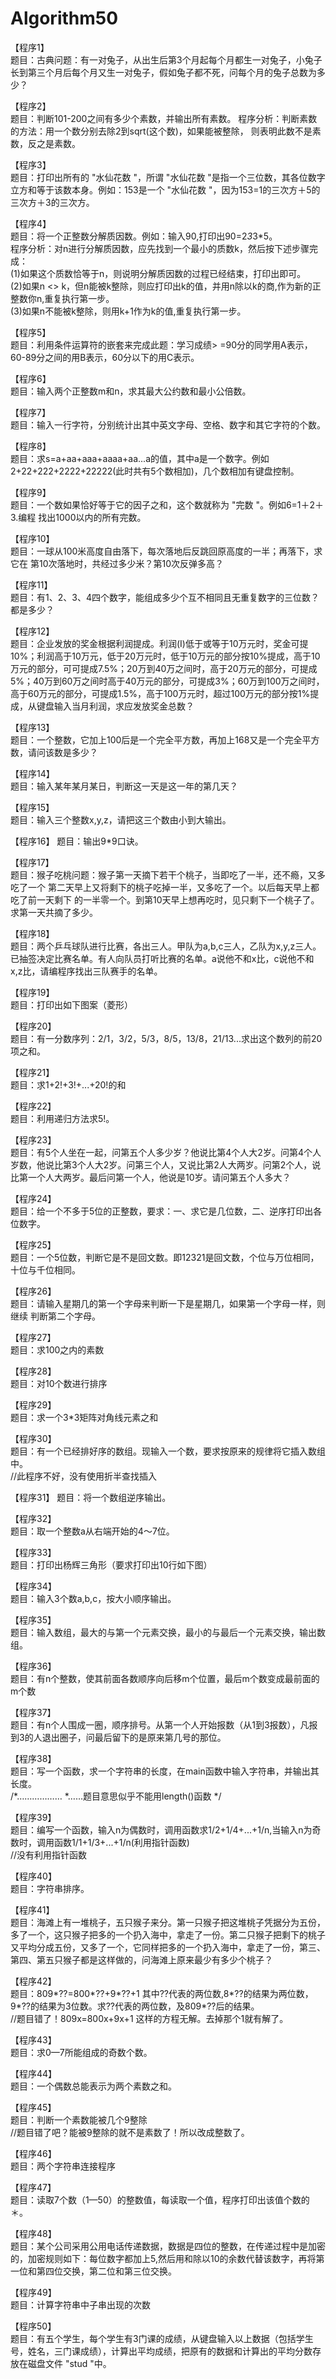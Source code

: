 # Algorithm50
【程序1】   
题目：古典问题：有一对兔子，从出生后第3个月起每个月都生一对兔子，小兔子长到第三个月后每个月又生一对兔子，假如兔子都不死，问每个月的兔子总数为多少？   

【程序2】   
题目：判断101-200之间有多少个素数，并输出所有素数。 
程序分析：判断素数的方法：用一个数分别去除2到sqrt(这个数)，如果能被整除， 则表明此数不是素数，反之是素数。   

【程序3】   
题目：打印出所有的 "水仙花数 "，所谓 "水仙花数 "是指一个三位数，其各位数字立方和等于该数本身。例如：153是一个 "水仙花数 "，因为153=1的三次方＋5的三次方＋3的三次方。

【程序4】   
题目：将一个正整数分解质因数。例如：输入90,打印出90=2*3*3*5。   
程序分析：对n进行分解质因数，应先找到一个最小的质数k，然后按下述步骤完成：   
(1)如果这个质数恰等于n，则说明分解质因数的过程已经结束，打印出即可。   
(2)如果n <> k，但n能被k整除，则应打印出k的值，并用n除以k的商,作为新的正整数你n,重复执行第一步。   
(3)如果n不能被k整除，则用k+1作为k的值,重复执行第一步。  
 
【程序5】   
题目：利用条件运算符的嵌套来完成此题：学习成绩> =90分的同学用A表示，60-89分之间的用B表示，60分以下的用C表示。   

【程序6】   
题目：输入两个正整数m和n，求其最大公约数和最小公倍数。   

【程序7】   
题目：输入一行字符，分别统计出其中英文字母、空格、数字和其它字符的个数。   

【程序8】   
题目：求s=a+aa+aaa+aaaa+aa...a的值，其中a是一个数字。例如2+22+222+2222+22222(此时共有5个数相加)，几个数相加有键盘控制。   
 
【程序9】   
题目：一个数如果恰好等于它的因子之和，这个数就称为 "完数 "。例如6=1＋2＋3.编程     找出1000以内的所有完数。   

【程序10】   
题目：一球从100米高度自由落下，每次落地后反跳回原高度的一半；再落下，求它在     第10次落地时，共经过多少米？第10次反弹多高？ 

【程序11】   
题目：有1、2、3、4四个数字，能组成多少个互不相同且无重复数字的三位数？都是多少？   

【程序12】   
题目：企业发放的奖金根据利润提成。利润(I)低于或等于10万元时，奖金可提10%；利润高于10万元，低于20万元时，低于10万元的部分按10%提成，高于10万元的部分，可可提成7.5%；20万到40万之间时，高于20万元的部分，可提成5%；40万到60万之间时高于40万元的部分，可提成3%；60万到100万之间时，高于60万元的部分，可提成1.5%，高于100万元时，超过100万元的部分按1%提成，从键盘输入当月利润，求应发放奖金总数？   

【程序13】   
题目：一个整数，它加上100后是一个完全平方数，再加上168又是一个完全平方数，请问该数是多少？   

【程序14】  
题目：输入某年某月某日，判断这一天是这一年的第几天？   

【程序15】   
题目：输入三个整数x,y,z，请把这三个数由小到大输出。   

【程序16】
题目：输出9*9口诀。     

【程序17】   
题目：猴子吃桃问题：猴子第一天摘下若干个桃子，当即吃了一半，还不瘾，又多吃了一个     第二天早上又将剩下的桃子吃掉一半，又多吃了一个。以后每天早上都吃了前一天剩下     的一半零一个。到第10天早上想再吃时，见只剩下一个桃子了。求第一天共摘了多少。   

【程序18】   
题目：两个乒乓球队进行比赛，各出三人。甲队为a,b,c三人，乙队为x,y,z三人。已抽签决定比赛名单。有人向队员打听比赛的名单。a说他不和x比，c说他不和x,z比，请编程序找出三队赛手的名单。   

【程序19】   
题目：打印出如下图案（菱形）   

【程序20】   
题目：有一分数序列：2/1，3/2，5/3，8/5，13/8，21/13...求出这个数列的前20项之和。 

【程序21】   
题目：求1+2!+3!+...+20!的和   

【程序22】   
题目：利用递归方法求5!。   

【程序23】   
题目：有5个人坐在一起，问第五个人多少岁？他说比第4个人大2岁。问第4个人岁数，他说比第3个人大2岁。问第三个人，又说比第2人大两岁。问第2个人，说比第一个人大两岁。最后问第一个人，他说是10岁。请问第五个人多大？   

【程序24】   
题目：给一个不多于5位的正整数，要求：一、求它是几位数，二、逆序打印出各位数字。   

【程序25】   
题目：一个5位数，判断它是不是回文数。即12321是回文数，个位与万位相同，十位与千位相同。   

【程序26】   
题目：请输入星期几的第一个字母来判断一下是星期几，如果第一个字母一样，则继续   判断第二个字母。   
 
【程序27】   
题目：求100之内的素数   

【程序28】   
题目：对10个数进行排序   

【程序29】   
题目：求一个3*3矩阵对角线元素之和     

【程序30】   
题目：有一个已经排好序的数组。现输入一个数，要求按原来的规律将它插入数组中。    
//此程序不好，没有使用折半查找插入

【程序31】
题目：将一个数组逆序输出。   

【程序32】   
题目：取一个整数a从右端开始的4～7位。   

【程序33】  
题目：打印出杨辉三角形（要求打印出10行如下图）      

【程序34】   
题目：输入3个数a,b,c，按大小顺序输出。   
 
【程序35】   
题目：输入数组，最大的与第一个元素交换，最小的与最后一个元素交换，输出数组。   

【程序36】   
题目：有n个整数，使其前面各数顺序向后移m个位置，最后m个数变成最前面的m个数   

【程序37】   
题目：有n个人围成一圈，顺序排号。从第一个人开始报数（从1到3报数），凡报到3的人退出圈子，问最后留下的是原来第几号的那位。   

【程序38】   
题目：写一个函数，求一个字符串的长度，在main函数中输入字符串，并输出其长度。   
/*………………
*……题目意思似乎不能用length()函数     */
 
【程序39】   
题目：编写一个函数，输入n为偶数时，调用函数求1/2+1/4+...+1/n,当输入n为奇数时，调用函数1/1+1/3+...+1/n(利用指针函数)   
//没有利用指针函数
 
【程序40】   
题目：字符串排序。   

【程序41】   
题目：海滩上有一堆桃子，五只猴子来分。第一只猴子把这堆桃子凭据分为五份，多了一个，这只猴子把多的一个扔入海中，拿走了一份。第二只猴子把剩下的桃子又平均分成五份，又多了一个，它同样把多的一个扔入海中，拿走了一份，第三、第四、第五只猴子都是这样做的，问海滩上原来最少有多少个桃子？   
 
【程序42】   
题目：809*??=800*??+9*??+1    其中??代表的两位数,8*??的结果为两位数，9*??的结果为3位数。求??代表的两位数，及809*??后的结果。   
//题目错了！809x=800x+9x+1 这样的方程无解。去掉那个1就有解了。

【程序43】   
题目：求0—7所能组成的奇数个数。   

【程序44】   
题目：一个偶数总能表示为两个素数之和。   

【程序45】   
题目：判断一个素数能被几个9整除   
//题目错了吧？能被9整除的就不是素数了！所以改成整数了。
 
【程序46】   
题目：两个字符串连接程序   

【程序47】   
题目：读取7个数（1—50）的整数值，每读取一个值，程序打印出该值个数的＊。   
 
【程序48】   
题目：某个公司采用公用电话传递数据，数据是四位的整数，在传递过程中是加密的，加密规则如下：每位数字都加上5,然后用和除以10的余数代替该数字，再将第一位和第四位交换，第二位和第三位交换。   

【程序49】   
题目：计算字符串中子串出现的次数   

【程序50】   
题目：有五个学生，每个学生有3门课的成绩，从键盘输入以上数据（包括学生号，姓名，三门课成绩），计算出平均成绩，把原有的数据和计算出的平均分数存放在磁盘文件 "stud "中。



